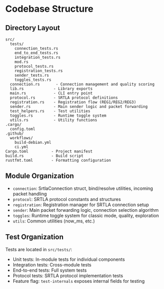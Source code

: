 # Codebase Structure

## Directory Layout
```
src/
  tests/
    connection_tests.rs
    end_to_end_tests.rs
    integration_tests.rs
    mod.rs
    protocol_tests.rs
    registration_tests.rs
    sender_tests.rs
    toggles_tests.rs
  connection.rs       - Connection management and quality scoring
  lib.rs             - Library exports
  main.rs            - CLI entry point
  protocol.rs        - SRTLA protocol definitions
  registration.rs    - Registration flow (REG1/REG2/REG3)
  sender.rs          - Main sender logic and packet forwarding
  test_helpers.rs    - Test utilities
  toggles.rs         - Runtime toggle system
  utils.rs           - Utility functions
.cargo/
  config.toml
.github/
  workflows/
    build-debian.yml
    ci.yml
Cargo.toml          - Project manifest
build.rs            - Build script
rustfmt.toml        - Formatting configuration
```

## Module Organization
- `connection`: SrtlaConnection struct, bind/resolve utilities, incoming packet handling
- `protocol`: SRTLA protocol constants and structures
- `registration`: Registration manager for SRTLA connection setup
- `sender`: Main packet forwarding logic, connection selection algorithm
- `toggles`: Runtime toggle system for classic mode, quality, exploration
- `utils`: Common utilities (now_ms, etc.)

## Test Organization
Tests are located in `src/tests/`:
- Unit tests: In-module tests for individual components
- Integration tests: Cross-module tests
- End-to-end tests: Full system tests
- Protocol tests: SRTLA protocol implementation tests
- Feature flag: `test-internals` exposes internal fields for testing
